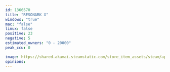 ```yaml
---
id: 1366570
title: "RESONARK X"
windows: "true"
mac: "false"
linux: false
positive: 23
negative: 5
estimated_owners: "0 - 20000"
peak_ccu: 0

image: https://shared.akamai.steamstatic.com/store_item_assets/steam/apps/1366570/header.jpg?t=1616769503
opinions:
---
```

